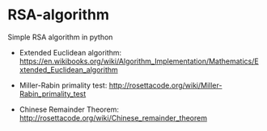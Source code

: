 RSA-algorithm
======

Simple RSA algorithm in python

* Extended Euclidean algorithm: https://en.wikibooks.org/wiki/Algorithm_Implementation/Mathematics/Extended_Euclidean_algorithm

* Miller-Rabin primality test: http://rosettacode.org/wiki/Miller-Rabin_primality_test

* Chinese Remainder Theorem: http://rosettacode.org/wiki/Chinese_remainder_theorem
